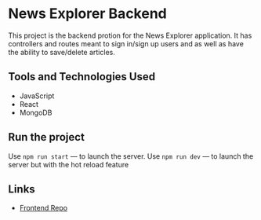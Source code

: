 # News Explorer Backend

This project is the backend protion for the News Explorer application. It has controllers and routes meant to sign in/sign up users and as well as have the ability to save/delete articles.

## Tools and Technologies Used

- JavaScript
- React
- MongoDB

## Run the project

Use `npm run start` — to launch the server.
Use `npm run dev` — to launch the server but with the hot reload feature

## Links

- [Frontend Repo](https://github.com/misterjjg/finalproject-news-explorer-frontend)
